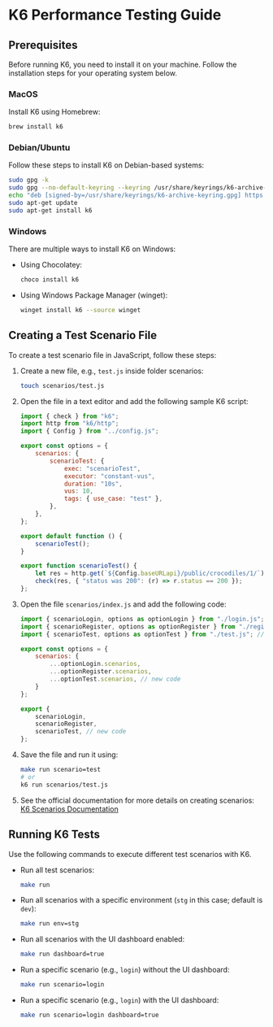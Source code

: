 # K6 Performance Testing Guide

## Prerequisites
Before running K6, you need to install it on your machine. Follow the installation steps for your operating system below.

### MacOS
Install K6 using Homebrew:

```bash
brew install k6
```

### Debian/Ubuntu
Follow these steps to install K6 on Debian-based systems:

```bash
sudo gpg -k
sudo gpg --no-default-keyring --keyring /usr/share/keyrings/k6-archive-keyring.gpg --keyserver hkp://keyserver.ubuntu.com:80 --recv-keys C5AD17C747E3415A3642D57D77C6C491D6AC1D69
echo "deb [signed-by=/usr/share/keyrings/k6-archive-keyring.gpg] https://dl.k6.io/deb stable main" | sudo tee /etc/apt/sources.list.d/k6.list
sudo apt-get update
sudo apt-get install k6
```

### Windows
There are multiple ways to install K6 on Windows:
- Using Chocolatey:
    ```bash
    choco install k6
    ```
- Using Windows Package Manager (winget):
    ```bash
    winget install k6 --source winget
    ```

## Creating a Test Scenario File
To create a test scenario file in JavaScript, follow these steps:

1. Create a new file, e.g., `test.js` inside folder scenarios:
    ```bash
    touch scenarios/test.js
    ```

2. Open the file in a text editor and add the following sample K6 script:
    ```js
    import { check } from "k6";
    import http from "k6/http";
    import { Config } from "../config.js";

    export const options = {
        scenarios: {
            scenarioTest: {
                exec: "scenarioTest",
                executor: "constant-vus",
                duration: "10s",
                vus: 10,
                tags: { use_case: "test" },
            },
        },
    };

    export default function () {
        scenarioTest();
    }

    export function scenarioTest() {
        let res = http.get(`${Config.baseURLapi}/public/crocodiles/1/`);
        check(res, { "status was 200": (r) => r.status == 200 });
    };
    ```

3. Open the file `scenarios/index.js` and add the following code:
    ```js
    import { scenarioLogin, options as optionLogin } from "./login.js";
    import { scenarioRegister, options as optionRegister } from "./register.js";
    import { scenarioTest, options as optionTest } from "./test.js"; // new code

    export const options = {
        scenarios: {
            ...optionLogin.scenarios,
            ...optionRegister.scenarios,
            ...optionTest.scenarios, // new code
        }
    };

    export {
        scenarioLogin,
        scenarioRegister,
        scenarioTest, // new code
    };
    ```

4. Save the file and run it using:
    ```bash
    make run scenario=test
    # or
    k6 run scenarios/test.js
    ```

5. See the official documentation for more details on creating scenarios: [K6 Scenarios Documentation](https://grafana.com/docs/k6/latest/using-k6/scenarios/)

## Running K6 Tests
Use the following commands to execute different test scenarios with K6.

- Run all test scenarios:
    ```bash
    make run
    ```
- Run all scenarios with a specific environment (`stg` in this case; default is `dev`):
    ```bash
    make run env=stg
    ```
- Run all scenarios with the UI dashboard enabled:
    ```bash
    make run dashboard=true
    ```
- Run a specific scenario (e.g., `login`) without the UI dashboard:
    ```bash
    make run scenario=login
    ```
- Run a specific scenario (e.g., `login`) with the UI dashboard:
    ```bash
    make run scenario=login dashboard=true
    ```
